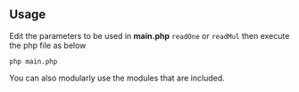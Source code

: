 ## Usage
Edit the parameters to be used in **main.php** `readOne` or `readMul` then execute the php file as below

```
php main.php
```
You can also modularly use the modules that are included.
